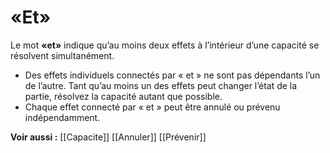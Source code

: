 # «Et»
Le mot **«et»** indique qu’au moins deux effets à l’intérieur d’une capacité se résolvent simultanément.
- Des effets individuels connectés par « et » ne sont pas dépendants l’un de l’autre. Tant qu’au moins un des effets peut changer l’état de la partie, résolvez la capacité autant que possible.
- Chaque effet connecté par « et » peut être annulé ou prévenu indépendamment.

**Voir aussi :**
[[Capacite]]
[[Annuler]]
[[Prévenir]]